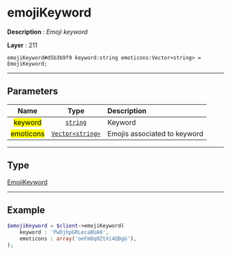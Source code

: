 # emojiKeyword

**Description** : *Emoji keyword*

**Layer** : 211

```tl
emojiKeyword#d5b3b9f9 keyword:string emoticons:Vector<string> = EmojiKeyword;
```

---

## Parameters

| Name | Type | Description |
| :---: | :---: | :--- |
| <mark>keyword</mark> | [`string`](type/string) | Keyword |
| <mark>emoticons</mark> | [`Vector<string>`](type/string) | Emojis associated to keyword |

---

## Type

[EmojiKeyword](type/EmojiKeyword)

---

## Example

```php
$emojiKeyword = $client->emojiKeyword(
	keyword : 'PwDjhpGRLecaBUA8',
	emoticons : array('oeFmOq0ZtXi4QBgG'),
);
```